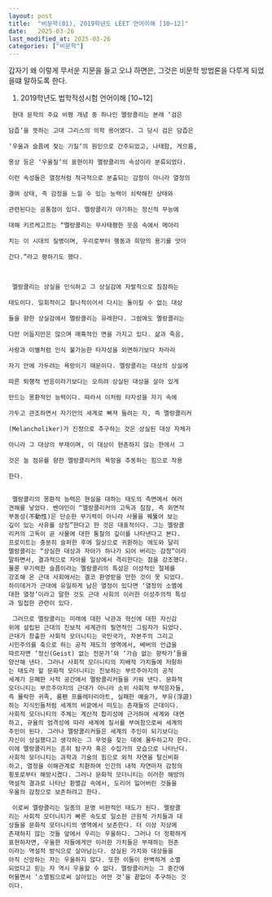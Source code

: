 ```yaml
---
layout: post
title:  "비문학(01), 2019학년도 LEET 언어이해 [10~12]"
date:   2025-03-26
last_modified_at: 2025-03-26
categories: ["비문학"]
---
```


갑자기 왜 이렇게 무서운 지문을 들고 오냐 하면은, 그것은 비문학 방법론을 다루게 되었을떄 말하도록 한다.

1. 2019학년도 법학적성시험 언어이해 [10~12]

<pre>
<code>&nbsp;현대 문학의 주요 비평 개념 중 하나인 멜랑콜리는 본래 ‘검은<br>
담즙’을 뜻하는 고대 그리스의 의학 용어였다. 그 당시 검은 담즙은<br>
‘우울과 슬픔에 젖는 기질’의 원인으로 간주되었고, 나태함, 게으름,<br>
몽상 등은 ‘우울질’의 표현이자 멜랑콜리의 속성이라 분류되었다.<br>
이런 속성들은 열정처럼 적극적으로 분출되는 감정이 아니라 열정의<br>
결여 상태, 즉 감정을 느낄 수 있는 능력이 쇠락해진 상태와<br>
관련된다는 공통점이 있다. 멜랑콜리가 야기하는 정신적 무능에<br>
대해 키르케고르는 “멜랑콜리는 무사태평한 웃음 속에서 메아리<br>
치는 이 시대의 질병이며, 우리로부터 행동과 희망의 용기를 앗아<br>
간다.”라고 평하기도 했다.<br><br>
  
&nbsp;멜랑콜리는 상실을 인식하고 그 상실감에 자발적으로 침잠하는<br>
태도이다. 일회적이고 찰나적이어서 다시는 돌이킬 수 없는 대상<br>
들을 향한 상실감에서 멜랑콜리는 유래한다. 그럼에도 멜랑콜리는<br>
다만 어둡지만은 않으며 매혹적인 면을 가지고 있다. 삶과 죽음,<br>
사랑과 이별처럼 인식 불가능한 타자성을 외면하기보다 차라리<br>
자기 안에 가두려는 욕망이기 때문이다. 멜랑콜리는 대상의 상실에<br>
따른 퇴행적 반응이라기보다는 오히려 상실된 대상을 살아 있게<br>
만드는 몽환적인 능력이다. 따라서 이처럼 타자성을 자기 속에<br>
가두고 관조하면서 자기만의 세계로 빠져 들려는 자, 즉 멜랑콜리커<br>
(Melancholiker)가 진정으로 추구하는 것은 상실된 대상 자체가<br>
아니라 그 대상의 부재이며, 이 대상이 현존하지 않는 한에서 그<br>
것은 늘 점유를 향한 멜랑콜리커의 욕망을 추동하는 힘으로 작용<br>
한다.<br>

&nbsp;멜랑콜리의 몽환적 능력은 현실을 대하는 태도의 측면에서 여러
견해를 낳았다. 벤야민이 “멜랑콜리커의 고독과 침잠, 즉 외면적
부동성(不動性)은 단순한 무기력이 아니라 사물을 꿰뚫어 보는
깊이 있는 사유를 상징”한다고 한 것은 대표적이다. 그는 멜랑콜
리커의 고독이 곧 사물에 대한 통찰의 깊이를 나타낸다고 본다.
프로이트는 충분히 슬퍼한 후에 일상으로 귀환하는 애도와 달리
멜랑콜리는 “상실한 대상과 자아가 하나가 되어 버리는 감정”이라
말하면서, 결과적으로 자아를 일상에서 격리한다는 점을 강조했다.
물론 무기력한 슬픔이라는 멜랑콜리의 특성은 이성적인 절제를
강조해 온 근대 사회에서는 결코 환영받을 만한 것이 못 되었다.
하이데거가 근대에 유일하게 남은 열정이 있다면 ‘열정의 소멸에
대한 열정’이라고 말한 것도 근대 사회의 이러한 이성주의적 특성
과 밀접한 관련이 있다.

&nbsp;그러므로 멜랑콜리는 미래에 대한 낙관과 혁신에 대한 자신감
위에 설립된 근대의 진보적 세계관의 필연적인 그림자가 되었다.
근대가 창출한 사회적 모더니티는 국민국가, 자본주의 그리고
시민주의를 축으로 하는 공적 제도의 영역에서, 베버의 언급을
따르자면 ‘정신(Geist) 없는 전문가’와 ‘가슴 없는 향락가’들을
양산해 낸다. 그러나 사회적 모더니티의 지배적 가치들에 저항하
는 태도라 할 문화적 모더니티는 진보하는 부르주아지의 공적
세계가 은폐한 사적 공간에서 멜랑콜리커들을 키워 낸다. 문화적
모더니티는 부르주아지의 근대가 아니라 소위 사회적 부적응자들,
즉 몰락한 귀족, 룸펜 프롤레타리아트, 실패한 예술가, 부유(浮遊)
하는 지식인들처럼 세계의 바깥에서 떠도는 존재들의 근대이다.
사회적 모더니티의 주체는 계산적 합리성에 근거하여 세계와 대면
하고, 규율의 엄격성에 따라 세계에 질서를 부여함으로써 세계의
주인이 된다. 그러나 멜랑콜리커들은 세계의 주인이 되기보다는
자신이 상실했다고 생각하는 그 무엇을 찾는 데에 몰두하고자 한다.
이에 멜랑콜리커는 흔히 탐구자 혹은 수집가의 모습으로 나타난다.
사회적 모더니티는 과학과 기술의 힘으로 외적 자연을 탈신비화
하고, 열정을 이해관계로 치환하여 인간의 내적 자연마저 감정의
횡포로부터 해방시켰다. 그러나 문화적 모더니티는 이러한 해방의
역설적 결과로 나타난 환멸감 속에서, 도리어 잃어버린 것들을
우울의 감정으로 보존하려고 한다.
  
&nbsp;이로써 멜랑콜리는 일종의 문명 비판적인 태도가 된다. 멜랑콜
리는 사회적 모더니티가 빠른 속도로 일소한 근원적 가치들과 대
상들을 문화적 모더니티의 영역에서 보존한다. 더 이상 지상에
존재하지 않는 것들 앞에서 우리는 우울하다. 그러나 더 정확하게
표현하자면, 우울한 자들에게만 이러한 가치들은 부재하는 현존
이라는 역설적 방식으로 살아남는다. 상실된 가치와 대상들을
아직 신앙하는 자는 우울하지 않다. 또한 이들이 완벽하게 소멸
되었다고 믿는 자 역시 우울할 수 없다. 멜랑콜리커는 그 중간에
머물면서 ‘소멸됨으로써 살아있는 어떤 것’을 끝없이 추구하는 것
이다.</code> 
</pre>
